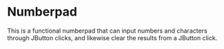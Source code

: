# Numberpad
This is a functional numberpad that can input numbers and characters through JButton clicks, and likewise clear the results from a JButton click.
